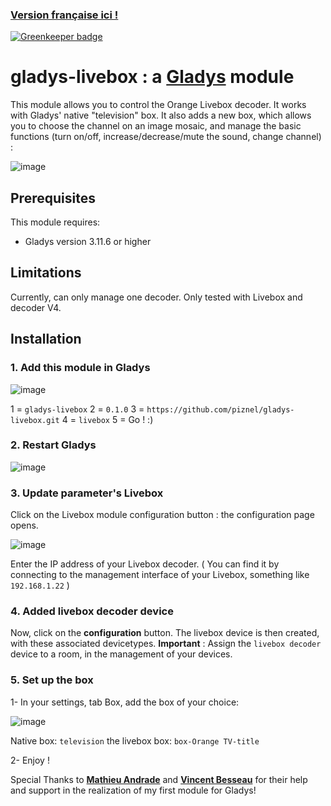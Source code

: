 ### [Version française ici !](README_FR.md)

[![Greenkeeper badge](https://badges.greenkeeper.io/piznel/gladys-livebox.svg)](https://greenkeeper.io/)

# gladys-livebox : a [Gladys](https://github.com/GladysProject) module

This module allows you to control the Orange Livebox decoder. It works with Gladys' native "television" box.
It also adds a new box, which allows you to choose the channel on an image mosaic, and manage the basic functions (turn on/off, increase/decrease/mute the sound, change channel) :

![image](https://user-images.githubusercontent.com/25089531/48671882-ec488a00-eb2e-11e8-8821-5700571b6496.png)

## Prerequisites

This module requires:

- Gladys version 3.11.6 or higher

## Limitations

Currently, can only manage one decoder. Only tested with Livebox and decoder V4.

## Installation

### 1. Add this module in Gladys

![image](https://user-images.githubusercontent.com/25089531/48671586-e81a6d80-eb2a-11e8-9450-5c5d8ca43329.png)

1 = `gladys-livebox`
2 = `0.1.0`
3 = `https://github.com/piznel/gladys-livebox.git`
4 = `livebox`
5 = Go ! :)

### 2. Restart Gladys

![image](https://user-images.githubusercontent.com/25089531/48671552-3d09b400-eb2a-11e8-9ec1-2e683253f71c.png)

### 3. Update parameter's Livebox

 Click on the Livebox module configuration button : the configuration page opens.

 ![image](https://user-images.githubusercontent.com/25089531/49091316-d427e780-f25f-11e8-8c76-442fc05faa24.png)

 Enter the IP address of your Livebox decoder. ( You can find it by connecting to the management interface of your Livebox, something like `192.168.1.22` )

### 4. Added livebox decoder device

Now, click on the **configuration** button.
The livebox device is then created, with these associated devicetypes.
**Important** : Assign the `livebox decoder` device to a room, in the management of your devices.

### 5. Set up the box

1- In your settings, tab Box, add the box of your choice:

![image](https://user-images.githubusercontent.com/25089531/48671809-ea31fb80-eb2d-11e8-8127-58e06a7b83aa.png)

Native box: `television`
the livebox box: `box-Orange TV-title`

2- Enjoy !

Special Thanks to **[Mathieu Andrade](https://github.com/MathieuAndrade)** and **[Vincent Besseau](https://github.com/vincentBesseau)** for their help and support in the realization of my first module for Gladys!
